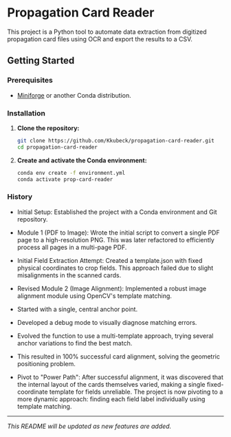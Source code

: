# Propagation Card Reader

This project is a Python tool to automate data extraction from digitized propagation card files using OCR and export the results to a CSV.

## Getting Started

### Prerequisites

- [Miniforge](https://github.com/conda-forge/miniforge) or another Conda distribution.

### Installation

1.  **Clone the repository:**
    ```sh
    git clone https://github.com/Kkubeck/propagation-card-reader.git
    cd propagation-card-reader
    ```

2.  **Create and activate the Conda environment:**
    ```sh
    conda env create -f environment.yml
    conda activate prop-card-reader
    ```

### History

- Initial Setup: Established the project with a Conda environment and Git repository.

- Module 1 (PDF to Image): Wrote the initial script to convert a single PDF page to a high-resolution PNG. This was later refactored to efficiently process all pages in a multi-page PDF.

- Initial Field Extraction Attempt: Created a template.json with fixed physical coordinates to crop fields. This approach failed due to slight misalignments in the scanned cards.

- Revised Module 2 (Image Alignment): Implemented a robust image alignment module using OpenCV's template matching.

- Started with a single, central anchor point.

- Developed a debug mode to visually diagnose matching errors.

- Evolved the function to use a multi-template approach, trying several anchor variations to find the best match.

- This resulted in 100% successful card alignment, solving the geometric positioning problem.

- Pivot to "Power Path": After successful alignment, it was discovered that the internal layout of the cards themselves varied, making a single fixed-coordinate template for fields unreliable. The project is now pivoting to a more dynamic approach: finding each field label individually using template matching.

---
_This README will be updated as new features are added._
